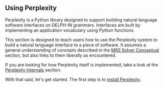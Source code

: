 ## Using Perplexity
Perplexity is a Python library designed to support building natural language software interfaces on DELPH-IN grammars. Interfaces are built by implementing an application vocabulary using Python functions.

This section is designed to teach users how to use the Perplexity system to build a natural language interface to a piece of software. It assumes a general understanding of concepts described in the [MRS Solver Conceptual](../devcon/devcon0000Overview) section, but also links to them liberally as encountered. 

If you are looking for how Perplexity itself is implemented, take a look at the [Perplexity Internals](../pxint/pxint0000Overview) section. 

With that said, let's get started. The first step is to [install Perplexity](pxHowTo12Install.md).